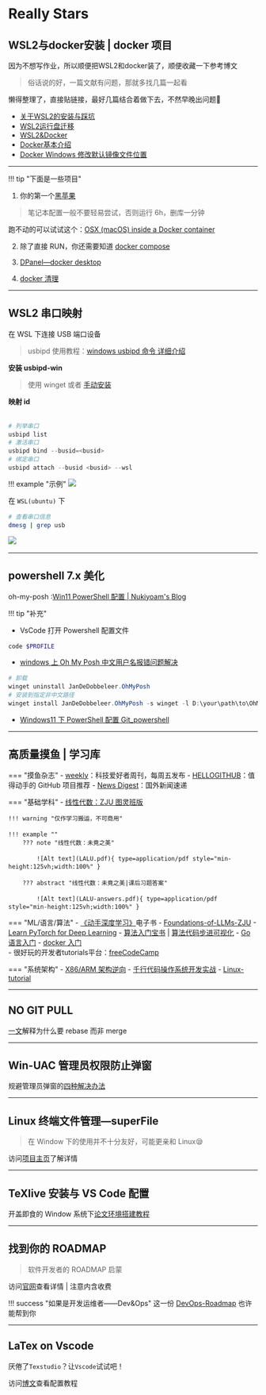 # Really Stars

<div id="progress-container">
  <div id="progress-bar"></div>
</div>



## WSL2与docker安装 | docker 项目

因为不想写作业，所以顺便把WSL2和docker装了，顺便收藏一下参考博文

> 俗话说的好，一篇文献有问题，那就多找几篇一起看

懒得整理了，直接贴链接，最好几篇结合着做下去，不然早晚出问题🤣

- [关于WSL2的安装与踩坑](https://whythz.github.io/posts/%E5%85%B3%E4%BA%8EWSL2%E7%9A%84%E5%AE%89%E8%A3%85%E4%B8%8E%E8%B8%A9%E5%9D%91/)  
- [WSL2运行盘迁移](https://louis-kento.github.io/2024/05/01/win11%E9%85%8D%E7%BD%AEwsl2/)  
- [WSL2&Docker](https://peiyanlu.github.io/vite-press/cli/windows/wsl#%E7%BD%91%E7%BB%9C%E9%97%AE%E9%A2%98)
- [Docker基本介绍](https://blog.csdn.net/joeyoj/article/details/136427362)  
- [Docker Windows 修改默认镜像文件位置](https://zhuanlan.zhihu.com/p/343278599)

---

!!! tip "下面是一些项目"

1. 你的第一个[黑苹果](https://blog.csdn.net/warlack007/article/details/142999189)

> 笔记本配置一般不要轻易尝试，否则运行 6h，删库一分钟

跑不动的可以试试这个：[OSX (macOS) inside a Docker container](https://github.com/dockur/macos?tab=readme-ov-file)


2. 除了直接 RUN，你还需要知道 [docker compose](https://docker-minecraft-server.readthedocs.io/en/latest/)

3. [DPanel—docker desktop](https://dpanel.cc/#/)

4. [docker 清理](https://blog.csdn.net/lsqtzj/article/details/120960306#3%E3%80%81%E6%96%B0%E7%89%88%E6%9C%AC%E6%96%B9%E6%B3%95%C2%A0)

---


## WSL2 串口映射

在 WSL 下连接 USB 端口设备  
> usbipd 使用教程：[windows usbipd 命令 详细介绍](https://blog.csdn.net/sinat_32960911/article/details/143846526)

**安装 usbipd-win**

> 使用 winget 或者 [手动安装](https://github.com/dorssel/usbipd-win/releases/tag/v4.3.0)

**映射 id**

```powershell title="powershell"

# 列举串口
usbipd list
# 激活串口
usbipd bind --busid=<busid>
# 绑定串口
usbipd attach --busid <busid> --wsl

```
!!! example "示例"
    ![](https://cdn.jsdelivr.net/gh/dixiLOG/blogStatic/20250210194516.png)


在 `WSL(ubuntu)` 下

```bash title="bash"
# 查看串口信息
dmesg | grep usb    
```

![](https://cdn.jsdelivr.net/gh/dixiLOG/blogStatic/O2CnbjBksoHaqcxo06OcowAJn4c.png)

---

## powershell 7.x 美化

oh-my-posh :[Win11 PowerShell 配置 | Nukiyoam's Blog](https://nukiyoam.github.io/blog/posts/windows/powershell/win11-powershell-%E9%85%8D%E7%BD%AE/)

!!! tip "补充"

- VsCode 打开 Powershell 配置文件

```powershell title="powershell"
code $PROFILE
```

- [windows 上 Oh My Posh 中文用户名报错问题解决](https://www.jianshu.com/p/f29cff9a7eec)

```powershell title="powershell"
# 卸载
winget uninstall JanDeDobbeleer.OhMyPosh
# 安装到指定非中文路径
winget install JanDeDobbeleer.OhMyPosh -s winget -l D:\your\path\to\OhMyPosh
```

- [Windows11 下 PowerShell 配置 Git_powershell](https://blog.csdn.net/yanceyxin/article/details/129649164)


---

## 高质量摸鱼 | 学习库



=== "摸鱼杂志"
    - [weekly](https://github.com/ruanyf/weekly?tab=readme-ov-file)：科技爱好者周刊，每周五发布
    - [HELLOGITHUB](https://hellogithub.com/)：值得动手的 GitHub 项目推荐
    - [News Digest](https://news-digest-nine.vercel.app/)：国外新闻速递

=== "基础学科"
    - [线性代数：ZJU 图灵班版](https://github.com/yhwu-is/Linear-Algebra-Left-Undone)

    !!! warning "仅作学习搬运，不可商用"

    !!! example ""
        ??? note "线性代数：未竟之美"

            ![Alt text](LALU.pdf){ type=application/pdf style="min-height:125vh;width:100%" }

        ??? abstract "线性代数：未竟之美|课后习题答案"

            ![Alt text](LALU-answers.pdf){ type=application/pdf style="min-height:125vh;width:100%" }

=== "ML/语言/算法"
    - [《动手深度学习》](https://zh.d2l.ai/index.html)电子书
    - [Foundations-of-LLMs-ZJU](https://github.com/ZJU-LLMs/Foundations-of-LLMs/tree/main)
    - [Learn PyTorch for Deep Learning](https://www.learnpytorch.io/)
    - [算法入门宝书](https://www.hello-algo.com/) | [算法代码步进可视化](https://staying.fun/zh)
    - [Go 语言入门](https://play-with-go.dev/)
    - [docker 入门](https://dockerlabs.collabnix.com/)  
    - 很好玩的开发者tutorials平台：[freeCodeCamp](https://www.freecodecamp.org/chinese/learn/)

=== "系统架构"
    - [X86/ARM 架构逆向](https://0xinfection.github.io/reversing/)
    - [千行代码操作系统开发实战](https://operating-system-in-1000-lines.vercel.app/zh/)
    - [Linux-tutorial](https://dunwu.github.io/linux-tutorial/)

---

## NO GIT PULL

[一文](https://blog.csdn.net/chuyouyinghe/article/details/141386568)解释为什么要 rebase 而非 merge


---

## Win-UAC 管理员权限防止弹窗

规避管理员弹窗的[四种解决办法](https://blog.csdn.net/onlyfunboy/article/details/118000136)

---

## Linux 终端文件管理—superFile

> 在 Window 下的使用并不十分友好，可能更亲和 Linux😪

访问[项目主页](https://github.com/yorukot/superfile)了解详情

---

## TeXlive 安装与 VS Code 配置

开盖即食的 Window 系统下[论文环境搭建教程](https://mp.weixin.qq.com/s/7SMPcIRlH5DLVT0DDALwaw)

---

## 找到你的 ROADMAP

> 软件开发者的 ROADMAP 启蒙

访问[官网](https://roadmap.sh/roadmaps)查看详情 | 注意内含收费

!!! success "如果是开发运维者——Dev&Ops"
    这一份 [DevOps-Roadmap](https://github.com/milanm/DevOps-Roadmap/tree/master?tab=readme-ov-file) 也许能帮到你

---

## LaTex on Vscode

厌倦了`Texstudio`？让`Vscode`试试吧！

访问[博文](https://blog.csdn.net/qq_44089921/article/details/107719981)查看配置教程